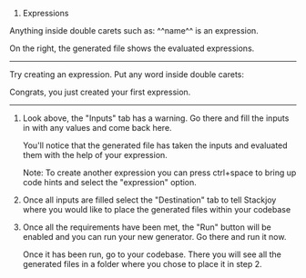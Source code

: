 1. Expressions 

Anything inside double carets such as: ^^name^^ is an expression.

On the right, the generated file shows the evaluated expressions.

*******************************************************************
Try creating an expression. Put any word inside double carets:



Congrats, you just created your first expression.
********************************************************************

1)  Look above, the "Inputs" tab has a warning. Go there
    and fill the inputs in with any values and come back here.

    You'll notice that the generated file has taken the inputs 
    and evaluated them with the help of your expression.  

    Note: To create another expression you can press ctrl+space to 
    bring up code hints and select the "expression" option.

2)  Once all inputs are filled select the "Destination" tab to tell 
    Stackjoy where you would like to place the generated files within
    your codebase

3)  Once all the requirements have been met, the "Run" button will be 
    enabled and you can run your new generator. Go there and run it now.

    Once it has been run, go to your codebase. There you will see all 
    the generated files in a folder where you chose to place it in step 2.


